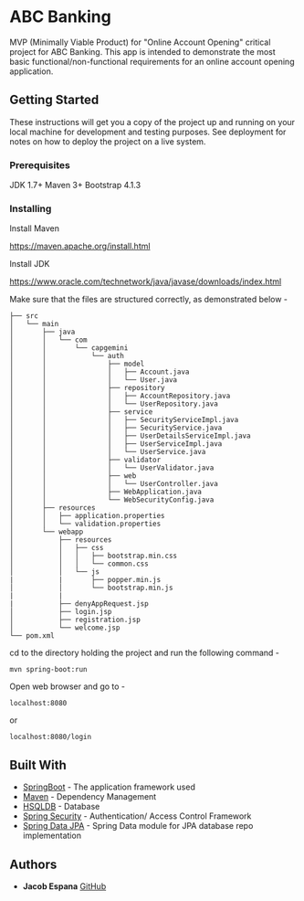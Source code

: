 # ABC Banking 

MVP (Minimally Viable Product) for "Online Account Opening" critical project for ABC Banking. This app is intended to demonstrate the most basic functional/non-functional requirements for an online account opening application. 

## Getting Started

These instructions will get you a copy of the project up and running on your local machine for development and testing purposes. See deployment for notes on how to deploy the project on a live system.

### Prerequisites

JDK 1.7+
Maven 3+
Bootstrap 4.1.3


### Installing

Install Maven 

https://maven.apache.org/install.html

Install JDK 

https://www.oracle.com/technetwork/java/javase/downloads/index.html

Make sure that the files are structured correctly, as demonstrated below - 

```
├── src
│   └── main
│       ├── java
│       │   └── com
│       │       └── capgemini
│       │           └── auth
│       │               ├── model
│       │               │   ├── Account.java
│       │               │   └── User.java
│       │               ├── repository
│       │               │   ├── AccountRepository.java
│       │               │   └── UserRepository.java
│       │               ├── service
│       │               │   ├── SecurityServiceImpl.java
│       │               │   ├── SecurityService.java
│       │               │   ├── UserDetailsServiceImpl.java
│       │               │   ├── UserServiceImpl.java
│       │               │   └── UserService.java
│       │               ├── validator
│       │               │   └── UserValidator.java
│       │               ├── web
│       │               │   └── UserController.java
│       │               ├── WebApplication.java
│       │               └── WebSecurityConfig.java
│       ├── resources
│       │   ├── application.properties
│       │   └── validation.properties
│       └── webapp
│           ├── resources
│           │   ├── css
│           │   │   ├── bootstrap.min.css
│           │   │   └── common.css
│           │   └── js
|           |       ├── popper.min.js
│           │       └── bootstrap.min.js
|           |
|           ├── denyAppRequest.jsp
│           ├── login.jsp
│           ├── registration.jsp
│           └── welcome.jsp
└── pom.xml
```
cd to the directory holding the project and run the following command - 

```
mvn spring-boot:run 
```

Open web browser and go to -

```
localhost:8080
```

or

```
localhost:8080/login
```

## Built With

* [SpringBoot](http://spring.io/projects/spring-boot) - The application framework used
* [Maven](https://maven.apache.org/) - Dependency Management
* [HSQLDB](http://hsqldb.org/) - Database 
* [Spring Security](https://spring.io/projects/spring-security) - Authentication/ Access Control Framework
* [Spring Data JPA](http://hsqldb.org/) - Spring Data module for JPA database repo implementation

## Authors

* **Jacob Espana** [GitHub](https://github.com/jacobespana)

